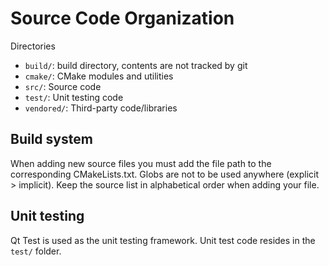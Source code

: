 # Source Code Organization 

Directories
 * `build/`: build directory, contents are not tracked by git
 * `cmake/`: CMake modules and utilities
 * `src/`: Source code
 * `test/`: Unit testing code
 * `vendored/`: Third-party code/libraries


## Build system

When adding new source files you must add the file path to the corresponding
CMakeLists.txt. Globs are not to be used anywhere (explicit > implicit). Keep
the source list in alphabetical order when adding your file.

## Unit testing

Qt Test is used as the unit testing framework. Unit test code resides in the
`test/` folder.
